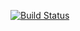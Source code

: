 [![Build Status](https://travis-ci.org/remboo/time-test.svg?branch=master)](https://travis-ci.org/remboo/time-test)